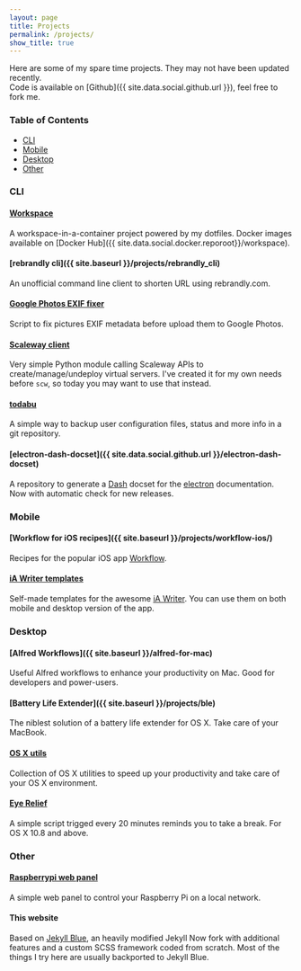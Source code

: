 ```yaml
---
layout: page
title: Projects
permalink: /projects/
show_title: true
---
```


Here are some of my spare time projects. They may not have been updated recently.
<br>Code is available on [Github]({{ site.data.social.github.url }}), feel free to fork me.

### Table of Contents

- [CLI](#cli)
- [Mobile](#mobile)
- [Desktop](#desktop)
- [Other](#other)

### CLI

#### [Workspace]({{site.data.social.github.url}}/workspace)

A workspace-in-a-container project powered by my dotfiles. Docker images available on [Docker Hub]({{ site.data.social.docker.reporoot}}/workspace).

#### [rebrandly cli]({{ site.baseurl }}/projects/rebrandly_cli)
An unofficial command line client to shorten URL using rebrandly.com.

#### [Google Photos EXIF fixer]({{site.data.social.github.url}}/Google-Photos-EXIF-fixer)
Script to fix pictures EXIF metadata before upload them to Google Photos.

#### [Scaleway client]({{site.data.social.github.url}}/scaleway_api)
Very simple Python module calling Scaleway APIs to create/manage/undeploy virtual servers. I've created it for my own needs before `scw`, so today you may want to use that instead.

#### [todabu](http://github.com/pirafrank/todabu)
A simple way to backup user configuration files, status and more info in a git repository.

#### [electron-dash-docset]({{ site.data.social.github.url }}/electron-dash-docset)
A repository to generate a [Dash](https://kapeli.com/dash) docset for the [electron](http://electron.atom.io) documentation. Now with automatic check for new releases.

### Mobile

#### [Workflow for iOS recipes]({{ site.baseurl }}/projects/workflow-ios/)
Recipes for the popular iOS app [Workflow](https://workflow.is/download).

#### [iA Writer templates]({{site.data.social.github.url}}/My-iA-Writer-templates)
Self-made templates for the awesome [iA Writer](https://ia.net/writer). You can use them on both mobile and desktop version of the app.

### Desktop

#### [Alfred Workflows]({{ site.baseurl }}/alfred-for-mac)
Useful Alfred workflows to enhance your productivity on Mac. Good for developers and power-users.

#### [Battery Life Extender]({{ site.baseurl }}/projects/ble)
The niblest solution of a battery life extender for OS X. Take care of your MacBook.

#### [OS X utils]({{site.data.social.github.url}}/OSX_utils)
Collection of OS X utilities to speed up your productivity and take care of your OS X environment.

#### [Eye Relief]({{site.data.social.github.url}}/Eye_Relief)
A simple script trigged every 20 minutes reminds you to take a break. For OS X 10.8 and above.

### Other

#### [Raspberrypi web panel]({{site.data.social.github.url}}/raspberrypi-web-panel)
A simple web panel to control your Raspberry Pi on a local network.

#### This website
Based on [Jekyll Blue](http://github.com/pirafrank/jekyll-blue), an heavily modified Jekyll Now fork with additional features and a custom SCSS framework coded from scratch. Most of the things I try here are usually backported to Jekyll Blue.
